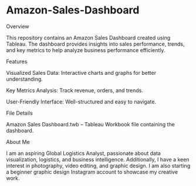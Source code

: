 # Amazon-Sales-Dashboard
Overview

This repository contains an Amazon Sales Dashboard created using Tableau. The dashboard provides insights into sales performance, trends, and key metrics to help analyze business performance efficiently.

Features

Visualized Sales Data: Interactive charts and graphs for better understanding.

Key Metrics Analysis: Track revenue, orders, and trends.

User-Friendly Interface: Well-structured and easy to navigate.

File Details

Amazon Sales Dashboard.twb – Tableau Workbook file containing the dashboard.

About Me

I am an aspiring Global Logistics Analyst, passionate about data visualization, logistics, and business intelligence. Additionally, I have a keen interest in photography, video editing, and graphic design. I am also starting a beginner graphic design Instagram account to showcase my creative work.
